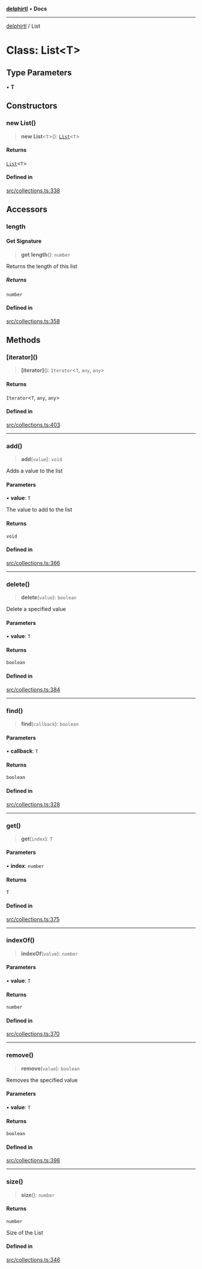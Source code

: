 [**delphirtl**](../README.md) • **Docs**

***

[delphirtl](../globals.md) / List

# Class: List\<T\>

## Type Parameters

• **T**

## Constructors

### new List()

> **new List**\<`T`\>(): [`List`](List.md)\<`T`\>

#### Returns

[`List`](List.md)\<`T`\>

#### Defined in

[src/collections.ts:338](https://github.com/chuacw/delphirtl/blob/7cdff4fb9a05124bdd3aaafa70e9539e4f06ec46/src/collections.ts#L338)

## Accessors

### length

#### Get Signature

> **get** **length**(): `number`

Returns the length of this list

##### Returns

`number`

#### Defined in

[src/collections.ts:358](https://github.com/chuacw/delphirtl/blob/7cdff4fb9a05124bdd3aaafa70e9539e4f06ec46/src/collections.ts#L358)

## Methods

### \[iterator\]()

> **\[iterator\]**(): `Iterator`\<`T`, `any`, `any`\>

#### Returns

`Iterator`\<`T`, `any`, `any`\>

#### Defined in

[src/collections.ts:403](https://github.com/chuacw/delphirtl/blob/7cdff4fb9a05124bdd3aaafa70e9539e4f06ec46/src/collections.ts#L403)

***

### add()

> **add**(`value`): `void`

Adds a value to the list

#### Parameters

• **value**: `T`

The value to add to the list

#### Returns

`void`

#### Defined in

[src/collections.ts:366](https://github.com/chuacw/delphirtl/blob/7cdff4fb9a05124bdd3aaafa70e9539e4f06ec46/src/collections.ts#L366)

***

### delete()

> **delete**(`value`): `boolean`

Delete a specified value

#### Parameters

• **value**: `T`

#### Returns

`boolean`

#### Defined in

[src/collections.ts:384](https://github.com/chuacw/delphirtl/blob/7cdff4fb9a05124bdd3aaafa70e9539e4f06ec46/src/collections.ts#L384)

***

### find()

> **find**(`callback`): `boolean`

#### Parameters

• **callback**: `T`

#### Returns

`boolean`

#### Defined in

[src/collections.ts:328](https://github.com/chuacw/delphirtl/blob/7cdff4fb9a05124bdd3aaafa70e9539e4f06ec46/src/collections.ts#L328)

***

### get()

> **get**(`index`): `T`

#### Parameters

• **index**: `number`

#### Returns

`T`

#### Defined in

[src/collections.ts:375](https://github.com/chuacw/delphirtl/blob/7cdff4fb9a05124bdd3aaafa70e9539e4f06ec46/src/collections.ts#L375)

***

### indexOf()

> **indexOf**(`value`): `number`

#### Parameters

• **value**: `T`

#### Returns

`number`

#### Defined in

[src/collections.ts:370](https://github.com/chuacw/delphirtl/blob/7cdff4fb9a05124bdd3aaafa70e9539e4f06ec46/src/collections.ts#L370)

***

### remove()

> **remove**(`value`): `boolean`

Removes the specified value

#### Parameters

• **value**: `T`

#### Returns

`boolean`

#### Defined in

[src/collections.ts:398](https://github.com/chuacw/delphirtl/blob/7cdff4fb9a05124bdd3aaafa70e9539e4f06ec46/src/collections.ts#L398)

***

### size()

> **size**(): `number`

#### Returns

`number`

Size of the List

#### Defined in

[src/collections.ts:346](https://github.com/chuacw/delphirtl/blob/7cdff4fb9a05124bdd3aaafa70e9539e4f06ec46/src/collections.ts#L346)
